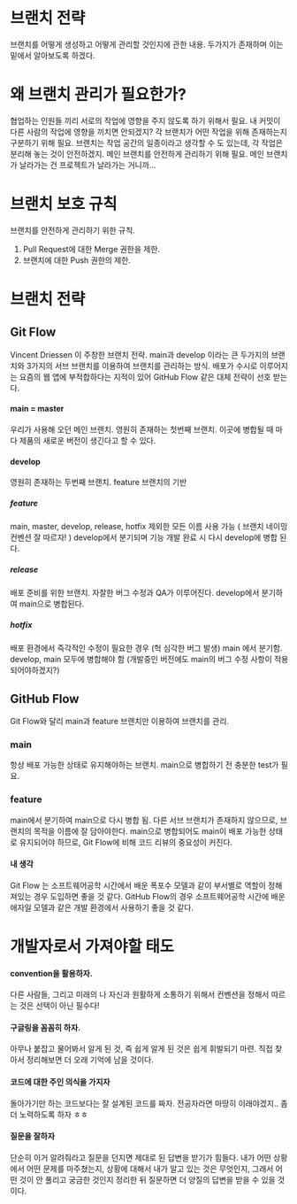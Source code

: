 # 브랜치 전략
브랜치를 어떻게 생성하고 어떻게 관리할 것인지에 관한 내용.
두가지가 존재하며 이는 밑에서 알아보도록 하겠다.

# 왜 브랜치 관리가 필요한가?
협업하는 인원들 끼리 서로의 작업에 영향을 주지 않도록 하기 위해서 필요.
	내 커밋이 다른 사람의 작업에 영향을 끼치면 안되겠지?
각 브랜치가 어떤 작업을 위해 존재하는지 구분하기 위해 필요.
	브랜치는 작업 공간의 일종이라고 생각할 수 도 있는데, 각 작업은 분리해 놓는 것이 안전하겠지.
메인 브랜치를 안전하게 관리하기 위해 필요.
	메인 브랜치가 날라가는 건 프로젝트가 날라가는 거니까...

# 브랜치 보호 규칙
브랜치를 안전하게 관리하기 위한 규칙.
1. Pull Request에 대한 Merge 권한을 제한.
2. 브랜치에 대한 Push 권한의 제한.


# 브랜치 전략
## Git Flow
Vincent Driessen 이 주창한 브랜치 전략. main과 develop 이라는 큰 두가지의 브랜치와 3가지의 서브 브랜치를 이용하여 브랜치를 관리하는 방식.
배포가 수시로 이루어지는 요즘의 웹 앱에 부적합하다는 지적이 있어 GitHub Flow 같은 대체 전략이 선호 받는다.

#### main = master
우리가 사용해 오던 메인 브랜치.
영원히 존재하는 첫번째 브랜치.
이곳에 병합될 때 마다 제품의 새로운 버전이 생긴다고 할 수 있다.
#### develop
영원히 존재하는 두번째 브랜치.
feature 브랜치의 기반

##### feature
main, master, develop, release, hotfix 제외한 모든 이름 사용 가능 ( 브랜치 네이밍 컨벤션 잘 따르자! )
develop에서 분기되며 기능 개발 완료 시 다시 develop에 병합 된다.
##### release
배포 준비를 위한 브랜치.
자잘한 버그 수정과 QA가 이루어진다.
develop에서 분기하여 main으로 병합된다.
##### hotfix
배포 환경에서 즉각적인 수정이 필요한 경우 (헉 심각한 버그 발생)
main 에서 분기함.
develop, main 모두에 병합해야 함
	(개발중인 버전에도 main의 버그 수정 사항이 적용되어야하겠지?)


## GitHub Flow
Git Flow와 달리 main과 feature 브랜치만 이용하여 브랜치를 관리.
### main
항상 배포 가능한 상태로 유지해야하는 브랜치.
main으로 병합하기 전 충분한 test가 필요.
### feature
main에서 분기하여 main으로 다시 병합 됨.
다른 서브 브랜치가 존재하지 않으므로, 브랜치의 목적을 이름에 잘 담아야한다.
main으로 병합되어도 main이 배포 가능한 상태로 유지되어야 하므로, Git Flow에 비해 코드 리뷰의 중요성이 커진다.

#### 내 생각
Git Flow 는 소프트웨어공학 시간에서 배운 폭포수 모델과 같이 부서별로 역할이 정해져있는 경우 도입하면 좋을 것 같다. 
GitHub Flow의 경우 소프트웨어공학 시간에 배운 애자일 모델과 같은 개발 환경에서 사용하기 좋을 것 같다.


# 개발자로서 가져야할 태도
#### convention을 활용하자.
다른 사람들, 그리고 미래의 나 자신과 원활하게 소통하기 위해서 컨벤션을 정해서 따르는 것은 선택이 아닌 필수다!
#### 구글링을 꼼꼼히 하자.
아무나 붙잡고 물어봐서 알게 된 것, 즉 쉽게 알게 된 것은 쉽게 휘발되기 마련. 직접 찾아서 정리해보면 더 오래 기억에 남을 것이다. 
#### 코드에 대한 주인 의식을 가지자
돌아가기만 하는 코드보다는 잘 설계된 코드를 짜자. 전공자라면 마땅히 이래야겠지.. 좀 더 노력하도록 하자 ㅎㅎ
#### 질문을 잘하자
단순히 이거 알려줘라고 질문을 던지면 제대로 된 답변을 받기가 힘들다. 
내가 어떤 상황에서 어떤 문제를 마주쳤는지, 상황에 대해서 내가 알고 있는 것은 무엇인지, 그래서 어떤 것이 안 풀리고 궁금한 것인지 정리한 뒤 질문하면 더 양질의 답변을 받을 수 있을 것이다.